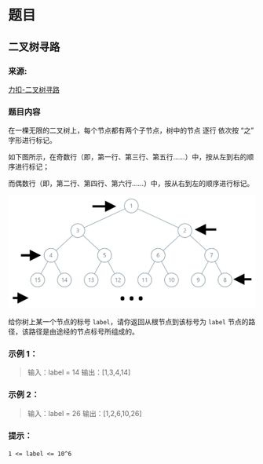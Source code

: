 # 题目

## 二叉树寻路

### 来源:

[力扣-二叉树寻路](https://leetcode-cn.com/problems/path-in-zigzag-labelled-binary-tree/)

### 题目内容

在一棵无限的二叉树上，每个节点都有两个子节点，树中的节点 逐行 依次按 “之” 字形进行标记。

如下图所示，在奇数行（即，第一行、第三行、第五行……）中，按从左到右的顺序进行标记；

而偶数行（即，第二行、第四行、第六行……）中，按从右到左的顺序进行标记。

![图片](./tree.png)

给你树上某一个节点的标号 `label`，请你返回从根节点到该标号为 `label` 节点的路径，该路径是由途经的节点标号所组成的。

### 示例 1：

> 输入：label = 14
> 输出：[1,3,4,14]

### 示例 2：

> 输入：label = 26
> 输出：[1,2,6,10,26]

### 提示：

`1 <= label <= 10^6`
